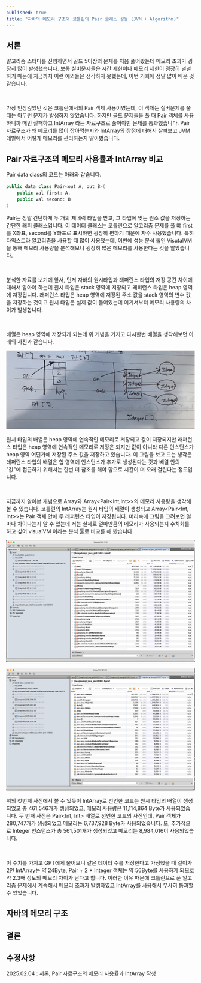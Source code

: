 ```yaml
---
published: true
title: "자바의 메모리 구조와 코틀린의 Pair 클래스 성능 (JVM + Algorithm)"
---
```


## 서론

알고리즘 스터디를 진행하면서 골드 5이상의 문제를 처음 풀어봤는데 메모리 초과가 굉장히 많이 발생했습니다. 보통 실버문제들은 시간 제한이나 메모리 제한이 굉장히 널널하기 때문에 지금까지 이런 예외들은 생각하지 못했는데, 이번 기회에 정말 많이 배운 것 같습니다.

</br>

가장 인상깊었던 것은 코틀린에서의 Pair 객체 사용이였는데, 이 객체는 실버문제를 풀 때는 아무런 문제가 발생하지 않았습니다. 하지만 골드 문제들을 풀 때 Pair 객체를 사용하니까 매번 실패하고 IntArray 라는 자료구조로 풀어야만 문제를 통과했습니다. Pair 자료구조가 왜 메모리를 많이 잡아먹는지와 IntArray의 장점에 대해서 살펴보고 JVM 레벨에서 어떻게 메모리를 관리하는지 알아봤습니다.


## Pair 자료구조의 메모리 사용률과 IntArray 비교

Pair data class의 코드는 아래와 같습니다.

~~~java
public data class Pair<out A, out B>(
    public val first: A,
    public val second: B
)
~~~

Pair는 정말 간단하게 두 개의 제네릭 타입을 받고, 그 타입에 맞는 원소 값을 저장하는 간단한 래퍼 클래스입니다. 이 데이터 클래스는 코틀린으로 알고리즘 문제를 풀 떄 first를 X좌표, second를 Y좌표로 표시하면 굉장히 편하기 때문에 자주 사용했습니다. 특히 다익스트라 알고리즘을 사용할 때 많이 사용했는데, 이번에 성능 분석 툴인 VisutalVM을 통해 메모리 사용량을 분석해보니 굉장히 많은 메모리를 사용한다는 것을 알았습니다.

</br>

분석한 자료를 보기에 앞서, 먼저 자바의 원시타입과 래퍼런스 타입의 저장 공간 차이에 대해서 알아야 하는데 원시 타입은 stack 영역에 저장되고 래퍼런스 타입은 heap 영역에 저장됩니다. 래퍼런스 타입은 heap 영역에 저장된 주소 값을 stack 영역의 변수 값을 저장하는 것이고 원시 타입은 실제 값이 들어있는데 여기서부터 메모리 사용량의 차이가 발생합니다. 

</br>

배열은 heap 영역에 저장되게 되는데 위 개념을 가지고 다시한번 배열을 생각해보면 아래의 사진과 같습니다.

![](https://github.com/02ggang9/02ggang9.github.io/blob/master/_posts/year2025/JvmMemory1.png?raw=true)

원시 타입의 배열은 heap 영역에 연속적인 메모리로 저장되고 값이 저장되지만 래퍼런스 타입은 heap 영역에 연속적인 메모리로 저장은 되지만 값이 아니라 다른 인스턴스가 heap 영역 어딘가에 저장된 주소 값을 저장하고 있습니다. 이 그림을 보고 드는 생각은 레퍼런스 타입의 배열은 힙 영역에 인스턴스가 추가로 생성된다는 것과 배열 안의 "값"에 접근하기 위해서는 한번 더 참조를 해야 함으로 시간이 더 오래 걸린다는 정도입니다.

</br>

지끔까지 알아본 개념으로 Array<IntArray>와 Array<Pair<Int,Int>>의 메모리 사용량을 생각해 볼 수 있습니다. 코틀린의 IntArray는 원시 타입의 배열이 생성되고 Array<Pair<Int, Int>>는 Pair 객체 안에 두 래퍼런스 타입이 저장됩니다. 머리속에 그림을 그려보면 얼마나 차이나는지 알 수 있는데 저는 실제로 얼마만큼의 메모리가 사용되는지 수치화를 하고 싶어 visualVM 이라는 분석 툴로 비교를 해 봤습니다.


![](https://github.com/02ggang9/02ggang9.github.io/blob/master/_posts/year2025/JvmMemory2.png?raw=true)


![](https://github.com/02ggang9/02ggang9.github.io/blob/master/_posts/year2025/JvmMemory3.png?raw=true)

위의 첫번째 사진에서 볼 수 있듯이 IntArray로 선언한 코드는 원시 타입의 배열이 생성되었고 총 461,546개가 생성되었고, 메모리 사용량은 11,114,864 Byte가 사용되었습니다. 두 번째 사진은 Pair<Int, Int> 배열로 선언한 코드의 사진인데, Pair 객체가 280,747개가 생성되었고 메모리는 6,737,928 Byte가 사용되었습니다. 또, 추가적으로 Integer 인스턴스가 총 561,501개가 생성되었고 메모리는 8,984,016이 사용되었습니다.

</br>

이 수치를 가지고 GPT에게 물어보니 같은 데이터 수를 저장한다고 가정했을 때 길이가 2인 IntArray는 약 24Byte, Pair + 2 * Integer 객체는 약 56Byte를 사용하게 되므로 약 2.3배 정도의 메모리 차이가 난다고 합니다. 이러한 이유 때문에 코틀린으로 푼 알고리즘 문제에서 계속해서 메모리 초과가 발생하였고 IntArray를 사용해서 무사히 통과할 수 있었습니다.


## 자바의 메모리 구조


## 결론


## 수정사항

2025.02.04 : 서론, Pair 자료구조의 메모리 사용률과 IntArray 작성
